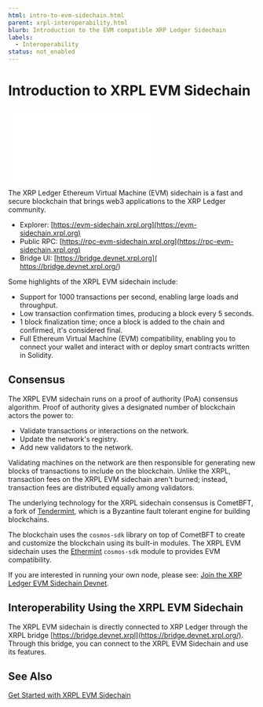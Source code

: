 ```yaml
---
html: intro-to-evm-sidechain.html
parent: xrpl-interoperability.html
blurb: Introduction to the EVM compatible XRP Ledger Sidechain
labels:
  - Interoperability
status: not_enabled
---
```

# Introduction to XRPL EVM Sidechain

<embed src="/snippets/_evm-sidechain-disclaimer.md" />

The XRP Ledger Ethereum Virtual Machine (EVM) sidechain is a fast and secure blockchain that brings web3 applications to the XRP Ledger community.

- Explorer: [https://evm-sidechain.xrpl.org](https://evm-sidechain.xrpl.org)
- Public RPC: [https://rpc-evm-sidechain.xrpl.org](https://rpc-evm-sidechain.xrpl.org)
- Bridge UI: [https://bridge.devnet.xrpl.org]( https://bridge.devnet.xrpl.org/)

Some highlights of the XRPL EVM sidechain include:

- Support for 1000 transactions per second, enabling large loads and throughput.
- Low transaction confirmation times, producing a block every 5 seconds.
- 1 block finalization time; once a block is added to the chain and confirmed, it's considered final.
- Full Ethereum Virtual Machine (EVM) compatibility, enabling you to connect your wallet and interact with or deploy smart contracts written in Solidity. <!-- STYLE_OVERRIDE: wallet -->


## Consensus

The XRPL EVM sidechain runs on a proof of authority (PoA) consensus algorithm. Proof of authority gives a designated number of blockchain actors the power to:

- Validate transactions or interactions on the network.
- Update the network's registry.
- Add new validators to the network.

Validating machines on the network are then responsible for generating new blocks of transactions to include on the blockchain. Unlike the XRPL, transaction fees on the XRPL EVM sidechain aren't burned; instead, transaction fees are distributed equally among validators.

The underlying technology for the XRPL sidechain consensus is CometBFT, a fork of [Tendermint](https://tendermint.com/), which is a Byzantine fault tolerant engine for building blockchains.

The blockchain uses the `cosmos-sdk` library on top of CometBFT to create and customize the blockchain using its built-in modules. The XRPL EVM sidechain uses the [Ethermint](https://github.com/evmos/ethermint) `cosmos-sdk` module to provides EVM compatibility.

If you are interested in running your own node, please see: [Join the XRP Ledger EVM Sidechain Devnet](join-evm-sidechain-devnet.md).

## Interoperability Using the XRPL EVM Sidechain

The XRPL EVM sidechain is directly connected to XRP Ledger through the XRPL bridge [https://bridge.devnet.xrpl](https://bridge.devnet.xrpl.org/). Through this bridge, you can connect to the XRPL EVM Sidechain and use its features.

## See Also

[Get Started with XRPL EVM Sidechain](get-started-evm-sidechain.md)

